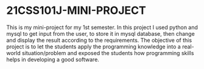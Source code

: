 # 21CSS101J-MINI-PROJECT
This is my mini-project for my 1st semester. In this project I used python and mysql to get input from the user, to store it in mysql database, then change and display the result according to the requirements. The objective of this project is to let the students apply the programming knowledge into a real- world situation/problem and exposed the students how programming skills helps in developing a good software.
